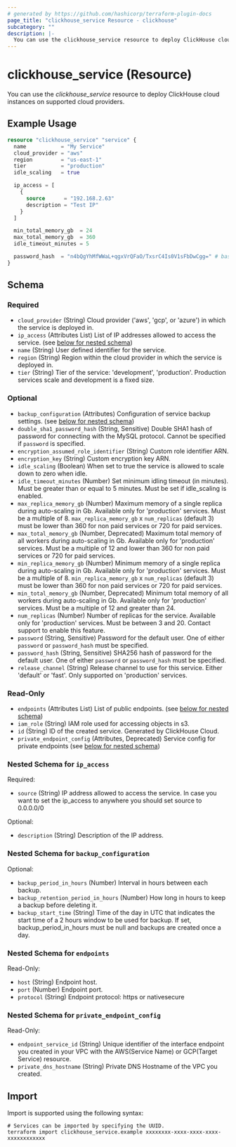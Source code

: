 ```yaml
---
# generated by https://github.com/hashicorp/terraform-plugin-docs
page_title: "clickhouse_service Resource - clickhouse"
subcategory: ""
description: |-
  You can use the clickhouse_service resource to deploy ClickHouse cloud instances on supported cloud providers.
---
```


# clickhouse_service (Resource)

You can use the *clickhouse_service* resource to deploy ClickHouse cloud instances on supported cloud providers.

## Example Usage

```terraform
resource "clickhouse_service" "service" {
  name           = "My Service"
  cloud_provider = "aws"
  region         = "us-east-1"
  tier           = "production"
  idle_scaling   = true

  ip_access = [
    {
      source      = "192.168.2.63"
      description = "Test IP"
    }
  ]

  min_total_memory_gb  = 24
  max_total_memory_gb  = 360
  idle_timeout_minutes = 5

  password_hash  = "n4bQgYhMfWWaL+qgxVrQFaO/TxsrC4Is0V1sFbDwCgg=" # base64 encoded sha256 hash of "test"
}
```

<!-- schema generated by tfplugindocs -->
## Schema

### Required

- `cloud_provider` (String) Cloud provider ('aws', 'gcp', or 'azure') in which the service is deployed in.
- `ip_access` (Attributes List) List of IP addresses allowed to access the service. (see [below for nested schema](#nestedatt--ip_access))
- `name` (String) User defined identifier for the service.
- `region` (String) Region within the cloud provider in which the service is deployed in.
- `tier` (String) Tier of the service: 'development', 'production'. Production services scale and development is a fixed size.

### Optional

- `backup_configuration` (Attributes) Configuration of service backup settings. (see [below for nested schema](#nestedatt--backup_configuration))
- `double_sha1_password_hash` (String, Sensitive) Double SHA1 hash of password for connecting with the MySQL protocol. Cannot be specified if `password` is specified.
- `encryption_assumed_role_identifier` (String) Custom role identifier ARN.
- `encryption_key` (String) Custom encryption key ARN.
- `idle_scaling` (Boolean) When set to true the service is allowed to scale down to zero when idle.
- `idle_timeout_minutes` (Number) Set minimum idling timeout (in minutes). Must be greater than or equal to 5 minutes. Must be set if idle_scaling is enabled.
- `max_replica_memory_gb` (Number) Maximum memory of a single replica during auto-scaling in Gb. Available only for 'production' services. Must be a multiple of 8. `max_replica_memory_gb` x `num_replicas` (default 3) must be lower than 360 for non paid services or 720 for paid services.
- `max_total_memory_gb` (Number, Deprecated) Maximum total memory of all workers during auto-scaling in Gb. Available only for 'production' services. Must be a multiple of 12 and lower than 360 for non paid services or 720 for paid services.
- `min_replica_memory_gb` (Number) Minimum memory of a single replica during auto-scaling in Gb. Available only for 'production' services. Must be a multiple of 8. `min_replica_memory_gb` x `num_replicas` (default 3) must be lower than 360 for non paid services or 720 for paid services.
- `min_total_memory_gb` (Number, Deprecated) Minimum total memory of all workers during auto-scaling in Gb. Available only for 'production' services. Must be a multiple of 12 and greater than 24.
- `num_replicas` (Number) Number of replicas for the service. Available only for 'production' services. Must be between 3 and 20. Contact support to enable this feature.
- `password` (String, Sensitive) Password for the default user. One of either `password` or `password_hash` must be specified.
- `password_hash` (String, Sensitive) SHA256 hash of password for the default user. One of either `password` or `password_hash` must be specified.
- `release_channel` (String) Release channel to use for this service. Either 'default' or 'fast'. Only supported on 'production' services.

### Read-Only

- `endpoints` (Attributes List) List of public endpoints. (see [below for nested schema](#nestedatt--endpoints))
- `iam_role` (String) IAM role used for accessing objects in s3.
- `id` (String) ID of the created service. Generated by ClickHouse Cloud.
- `private_endpoint_config` (Attributes, Deprecated) Service config for private endpoints (see [below for nested schema](#nestedatt--private_endpoint_config))

<a id="nestedatt--ip_access"></a>
### Nested Schema for `ip_access`

Required:

- `source` (String) IP address allowed to access the service. In case you want to set the ip_access to anywhere you should set source to 0.0.0.0/0

Optional:

- `description` (String) Description of the IP address.


<a id="nestedatt--backup_configuration"></a>
### Nested Schema for `backup_configuration`

Optional:

- `backup_period_in_hours` (Number) Interval in hours between each backup.
- `backup_retention_period_in_hours` (Number) How long in hours to keep a backup before deleting it.
- `backup_start_time` (String) Time of the day in UTC that indicates the start time of a 2 hours window to be used for backup. If set, backup_period_in_hours must be null and backups are created once a day.


<a id="nestedatt--endpoints"></a>
### Nested Schema for `endpoints`

Read-Only:

- `host` (String) Endpoint host.
- `port` (Number) Endpoint port.
- `protocol` (String) Endpoint protocol: https or nativesecure


<a id="nestedatt--private_endpoint_config"></a>
### Nested Schema for `private_endpoint_config`

Read-Only:

- `endpoint_service_id` (String) Unique identifier of the interface endpoint you created in your VPC with the AWS(Service Name) or GCP(Target Service) resource.
- `private_dns_hostname` (String) Private DNS Hostname of the VPC you created.

## Import

Import is supported using the following syntax:

```shell
# Services can be imported by specifying the UUID.
terraform import clickhouse_service.example xxxxxxxx-xxxx-xxxx-xxxx-xxxxxxxxxxxx
```

